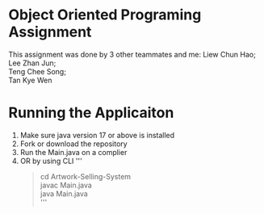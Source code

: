 # Object Oriented Programing Assignment

This assignment was done by 3 other teammates and me:
Liew Chun Hao; <br>
Lee Zhan Jun; <br>
Teng Chee Song; <br>
Tan Kye Wen <br>

# Running the Applicaiton

1. Make sure java version 17 or above is installed
2. Fork or download the repository
3. Run the Main.java on a complier
4. OR by using CLI
'''
   > cd Artwork-Selling-System <br>
   > javac Main.java <br>
   > java Main.java <br>
'''
